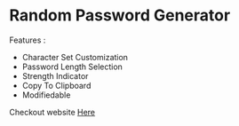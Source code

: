 <h1>Random Password Generator</h1>
<p>Features : </p>
<ul>
  <li>Character Set Customization</li>
  <li>Password Length Selection</li>
  <li>Strength Indicator</li>
  <li>Copy To Clipboard</li>
  <li>Modifiedable</li>
</ul>
<p>Checkout website <a href = "https://ayushdumasia.github.io/randomPasswordGenerator/">Here</a></p>
